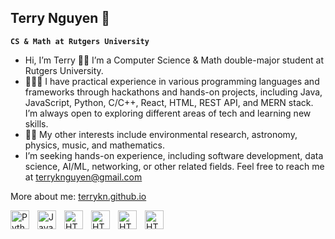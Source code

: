 ## Terry Nguyen 🔭
**`CS & Math at Rutgers University`**

- Hi, I’m Terry 👋🏼 I’m a Computer Science & Math double-major student at Rutgers University. 
- 👨🏻‍💻 I have practical experience in various programming languages and frameworks through hackathons and hands-on projects, including Java, JavaScript, Python, C/C++, React, HTML, REST API, and MERN stack. I’m always open to exploring different areas of tech and learning new skills.
- 🚀✨ My other interests include environmental research, astronomy, physics, music, and mathematics. 
- I’m seeking hands-on experience, including software development, data science, AI/ML, networking, or other related fields. Feel free to reach me at terryknguyen@gmail.com

More about me: <a href="https://terrykn.github.io">terrykn.github.io</a><br>

<img align="left" alt="Python" width="30px" style="padding-right:10px;" src="https://cdn.jsdelivr.net/gh/devicons/devicon/icons/python/python-plain.svg"/>
<img align="left" alt="Java" width="30px" style="padding-right:10px;" src="https://cdn.jsdelivr.net/gh/devicons/devicon/icons/java/java-original.svg"/>
<img align="left" alt="HTML" width="30px" style="padding-right:10px;" src="https://cdn.jsdelivr.net/gh/devicons/devicon/icons/html5/html5-plain.svg"/>
<img align="left" alt="HTML" width="30px" style="padding-right:10px;" src="https://cdn.jsdelivr.net/gh/devicons/devicon/icons/react/react-original-wordmark.svg"/>
<img align="left" alt="HTML" width="30px" style="padding-right:10px;" src="https://cdn.jsdelivr.net/gh/devicons/devicon/icons/javascript/javascript-plain.svg"/>
<img align="left" alt="HTML" width="30px" style="padding-right:10px;" src="https://img.icons8.com/color/144/null/ms-excel.png"/>

<!--
**terrykn/terrykn** is a ✨ _special_ ✨ repository because its `README.md` (this file) appears on your GitHub profile.

Here are some ideas to get you started:

- 🔭 I’m currently working on ...
- 🌱 I’m currently learning ...
- 👯 I’m looking to collaborate on ...
- 🤔 I’m looking for help with ...
- 💬 Ask me about ...
- 📫 How to reach me: ...
- 😄 Pronouns: ...
- ⚡ Fun fact: ...
-->
